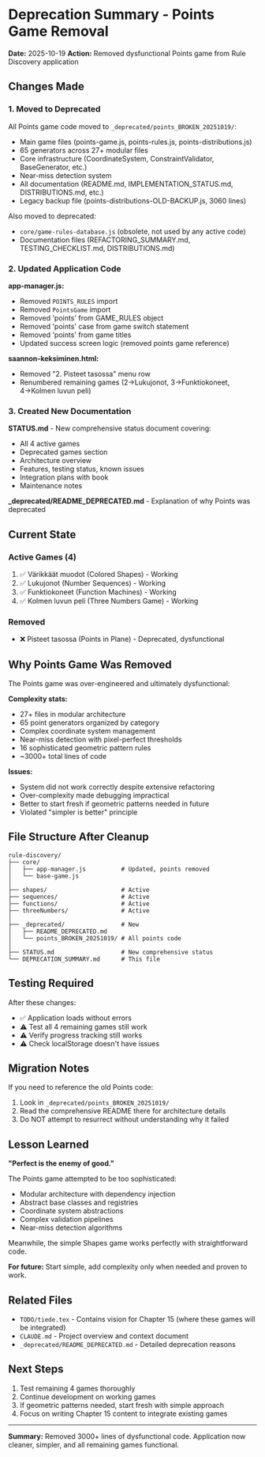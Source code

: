 # Deprecation Summary - Points Game Removal

**Date:** 2025-10-19
**Action:** Removed dysfunctional Points game from Rule Discovery application

## Changes Made

### 1. Moved to Deprecated
All Points game code moved to `_deprecated/points_BROKEN_20251019/`:
- Main game files (points-game.js, points-rules.js, points-distributions.js)
- 65 generators across 27+ modular files
- Core infrastructure (CoordinateSystem, ConstraintValidator, BaseGenerator, etc.)
- Near-miss detection system
- All documentation (README.md, IMPLEMENTATION_STATUS.md, DISTRIBUTIONS.md, etc.)
- Legacy backup file (points-distributions-OLD-BACKUP.js, 3060 lines)

Also moved to deprecated:
- `core/game-rules-database.js` (obsolete, not used by any active code)
- Documentation files (REFACTORING_SUMMARY.md, TESTING_CHECKLIST.md, DISTRIBUTIONS.md)

### 2. Updated Application Code

**app-manager.js:**
- Removed `POINTS_RULES` import
- Removed `PointsGame` import
- Removed 'points' from GAME_RULES object
- Removed 'points' case from game switch statement
- Removed 'points' from game titles
- Updated success screen logic (removed points game reference)

**saannon-keksiminen.html:**
- Removed "2. Pisteet tasossa" menu row
- Renumbered remaining games (2→Lukujonot, 3→Funktiokoneet, 4→Kolmen luvun peli)

### 3. Created New Documentation

**STATUS.md** - New comprehensive status document covering:
- All 4 active games
- Deprecated games section
- Architecture overview
- Features, testing status, known issues
- Integration plans with book
- Maintenance notes

**_deprecated/README_DEPRECATED.md** - Explanation of why Points was deprecated

## Current State

### Active Games (4)
1. ✅ Värikkäät muodot (Colored Shapes) - Working
2. ✅ Lukujonot (Number Sequences) - Working
3. ✅ Funktiokoneet (Function Machines) - Working
4. ✅ Kolmen luvun peli (Three Numbers Game) - Working

### Removed
- ❌ Pisteet tasossa (Points in Plane) - Deprecated, dysfunctional

## Why Points Game Was Removed

The Points game was over-engineered and ultimately dysfunctional:

**Complexity stats:**
- 27+ files in modular architecture
- 65 point generators organized by category
- Complex coordinate system management
- Near-miss detection with pixel-perfect thresholds
- 16 sophisticated geometric pattern rules
- ~3000+ total lines of code

**Issues:**
- System did not work correctly despite extensive refactoring
- Over-complexity made debugging impractical
- Better to start fresh if geometric patterns needed in future
- Violated "simpler is better" principle

## File Structure After Cleanup

```
rule-discovery/
├── core/
│   ├── app-manager.js          # Updated, points removed
│   └── base-game.js
│
├── shapes/                     # Active
├── sequences/                  # Active
├── functions/                  # Active
├── threeNumbers/               # Active
│
├── _deprecated/                # New
│   ├── README_DEPRECATED.md
│   └── points_BROKEN_20251019/ # All points code
│
├── STATUS.md                   # New comprehensive status
└── DEPRECATION_SUMMARY.md      # This file
```

## Testing Required

After these changes:
- ✅ Application loads without errors
- ⚠️ Test all 4 remaining games still work
- ⚠️ Verify progress tracking still works
- ⚠️ Check localStorage doesn't have issues

## Migration Notes

If you need to reference the old Points code:
1. Look in `_deprecated/points_BROKEN_20251019/`
2. Read the comprehensive README there for architecture details
3. Do NOT attempt to resurrect without understanding why it failed

## Lesson Learned

**"Perfect is the enemy of good."**

The Points game attempted to be too sophisticated:
- Modular architecture with dependency injection
- Abstract base classes and registries
- Coordinate system abstractions
- Complex validation pipelines
- Near-miss detection algorithms

Meanwhile, the simple Shapes game works perfectly with straightforward code.

**For future:** Start simple, add complexity only when needed and proven to work.

## Related Files

- `TODO/tiede.tex` - Contains vision for Chapter 15 (where these games will be integrated)
- `CLAUDE.md` - Project overview and context document
- `_deprecated/README_DEPRECATED.md` - Detailed deprecation reasons

## Next Steps

1. Test remaining 4 games thoroughly
2. Continue development on working games
3. If geometric patterns needed, start fresh with simple approach
4. Focus on writing Chapter 15 content to integrate existing games

---

**Summary:** Removed 3000+ lines of dysfunctional code. Application now cleaner, simpler, and all remaining games functional.
